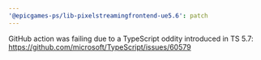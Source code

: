 ```yaml
---
'@epicgames-ps/lib-pixelstreamingfrontend-ue5.6': patch
---
```


GitHub action was failing due to a TypeScript oddity introduced in TS 5.7: https://github.com/microsoft/TypeScript/issues/60579

